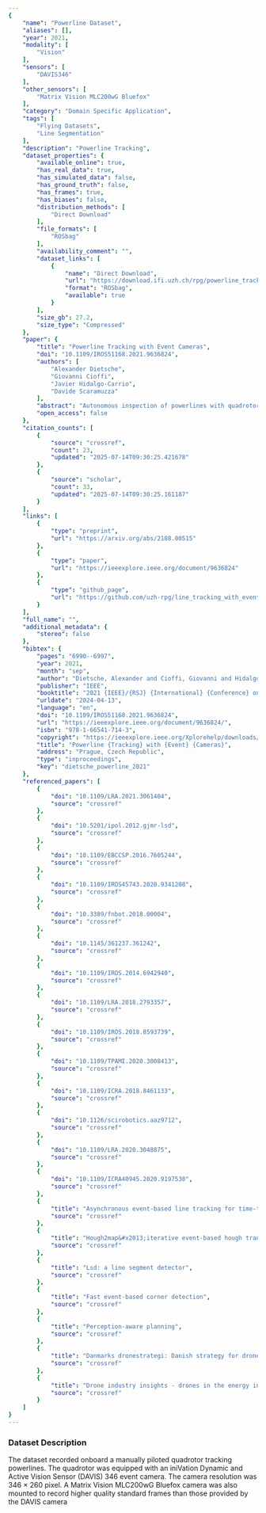 ```yaml
---
{
    "name": "Powerline Dataset",
    "aliases": [],
    "year": 2021,
    "modality": [
        "Vision"
    ],
    "sensors": [
        "DAVIS346"
    ],
    "other_sensors": [
        "Matrix Vision MLC200wG Bluefox"
    ],
    "category": "Domain Specific Application",
    "tags": [
        "Flying Datasets",
        "Line Segmentation"
    ],
    "description": "Powerline Tracking",
    "dataset_properties": {
        "available_online": true,
        "has_real_data": true,
        "has_simulated_data": false,
        "has_ground_truth": false,
        "has_frames": true,
        "has_biases": false,
        "distribution_methods": [
            "Direct Download"
        ],
        "file_formats": [
            "ROSbag"
        ],
        "availability_comment": "",
        "dataset_links": [
            {
                "name": "Direct Download",
                "url": "https://download.ifi.uzh.ch/rpg/powerline_tracking_dataset/",
                "format": "ROSbag",
                "available": true
            }
        ],
        "size_gb": 27.2,
        "size_type": "Compressed"
    },
    "paper": {
        "title": "Powerline Tracking with Event Cameras",
        "doi": "10.1109/IROS51168.2021.9636824",
        "authors": [
            "Alexander Dietsche",
            "Giovanni Cioffi",
            "Javier Hidalgo-Carrio",
            "Davide Scaramuzza"
        ],
        "abstract": "Autonomous inspection of powerlines with quadrotors is challenging. Flights require persistent perception to keep a close look at the lines. We propose a method that uses event cameras to robustly track powerlines. Event cameras are inherently robust to motion blur, have low latency, and high dynamic range. Such properties are advantageous for autonomous inspection of powerlines with drones, where fast motions and challenging illumination conditions are ordinary. Our method identi\ufb01es lines in the stream of events by detecting planes in the spatio-temporal signal, and tracks them through time. The implementation runs onboard and is capable of detecting multiple distinct lines in real time with rates of up to 320 thousand events per second. The performance is evaluated in real-world \ufb02ights along a powerline. The tracker is able to persistently track the powerlines, with a mean lifetime of the line 10\u00d7 longer than existing approaches.",
        "open_access": false
    },
    "citation_counts": [
        {
            "source": "crossref",
            "count": 23,
            "updated": "2025-07-14T09:30:25.421678"
        },
        {
            "source": "scholar",
            "count": 33,
            "updated": "2025-07-14T09:30:25.161187"
        }
    ],
    "links": [
        {
            "type": "preprint",
            "url": "https://arxiv.org/abs/2108.00515"
        },
        {
            "type": "paper",
            "url": "https://ieeexplore.ieee.org/document/9636824"
        },
        {
            "type": "github_page",
            "url": "https://github.com/uzh-rpg/line_tracking_with_event_cameras"
        }
    ],
    "full_name": "",
    "additional_metadata": {
        "stereo": false
    },
    "bibtex": {
        "pages": "6990--6997",
        "year": 2021,
        "month": "sep",
        "author": "Dietsche, Alexander and Cioffi, Giovanni and Hidalgo-Carrio, Javier and Scaramuzza, Davide",
        "publisher": "IEEE",
        "booktitle": "2021 {IEEE}/{RSJ} {International} {Conference} on {Intelligent} {Robots} and {Systems} ({IROS})",
        "urldate": "2024-04-13",
        "language": "en",
        "doi": "10.1109/IROS51168.2021.9636824",
        "url": "https://ieeexplore.ieee.org/document/9636824/",
        "isbn": "978-1-66541-714-3",
        "copyright": "https://ieeexplore.ieee.org/Xplorehelp/downloads/license-information/IEEE.html",
        "title": "Powerline {Tracking} with {Event} {Cameras}",
        "address": "Prague, Czech Republic",
        "type": "inproceedings",
        "key": "dietsche_powerline_2021"
    },
    "referenced_papers": [
        {
            "doi": "10.1109/LRA.2021.3061404",
            "source": "crossref"
        },
        {
            "doi": "10.5201/ipol.2012.gjmr-lsd",
            "source": "crossref"
        },
        {
            "doi": "10.1109/EBCCSP.2016.7605244",
            "source": "crossref"
        },
        {
            "doi": "10.1109/IROS45743.2020.9341208",
            "source": "crossref"
        },
        {
            "doi": "10.3389/fnbot.2018.00004",
            "source": "crossref"
        },
        {
            "doi": "10.1145/361237.361242",
            "source": "crossref"
        },
        {
            "doi": "10.1109/IROS.2014.6942940",
            "source": "crossref"
        },
        {
            "doi": "10.1109/LRA.2018.2793357",
            "source": "crossref"
        },
        {
            "doi": "10.1109/IROS.2018.8593739",
            "source": "crossref"
        },
        {
            "doi": "10.1109/TPAMI.2020.3008413",
            "source": "crossref"
        },
        {
            "doi": "10.1109/ICRA.2018.8461133",
            "source": "crossref"
        },
        {
            "doi": "10.1126/scirobotics.aaz9712",
            "source": "crossref"
        },
        {
            "doi": "10.1109/LRA.2020.3048875",
            "source": "crossref"
        },
        {
            "doi": "10.1109/ICRA40945.2020.9197530",
            "source": "crossref"
        },
        {
            "title": "Asynchronous event-based line tracking for time-to-contact maneuvers in uas",
            "source": "crossref"
        },
        {
            "title": "Hough2map&#x2013;iterative event-based hough transform for high-speed railway mapping",
            "source": "crossref"
        },
        {
            "title": "Lsd: a line segment detector",
            "source": "crossref"
        },
        {
            "title": "Fast event-based corner detection",
            "source": "crossref"
        },
        {
            "title": "Perception-aware planning",
            "source": "crossref"
        },
        {
            "title": "Danmarks dronestrategi: Danish strategy for drone technology development and use",
            "source": "crossref"
        },
        {
            "title": "Drone industry insights - drones in the energy industry: The energy drone operator benchmark",
            "source": "crossref"
        }
    ]
}
---
```


### Dataset Description

The dataset recorded onboard a manually piloted quadrotor tracking powerlines. The quadrotor was equipped with an iniVation Dynamic and Active Vision Sensor (DAVIS) 346 event camera. The camera resolution was 346 × 260 pixel. A Matrix Vision MLC200wG Bluefox camera was also mounted to record higher quality standard frames than those provided by the DAVIS camera
